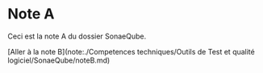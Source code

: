 # Note A

Ceci est la note A du dossier SonaeQube.

[Aller à la note B](note:./Competences techniques/Outils de Test  et qualité logiciel/SonaeQube/noteB.md)
